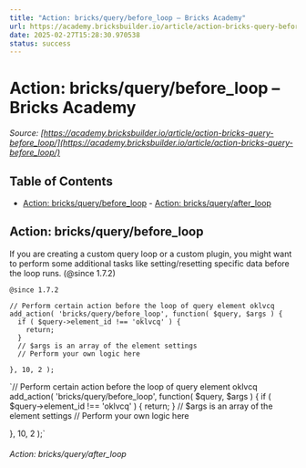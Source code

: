```yaml
---
title: "Action: bricks/query/before_loop – Bricks Academy"
url: https://academy.bricksbuilder.io/article/action-bricks-query-before_loop/
date: 2025-02-27T15:28:30.970538
status: success
---
```


# Action: bricks/query/before_loop – Bricks Academy

*Source: [https://academy.bricksbuilder.io/article/action-bricks-query-before_loop/](https://academy.bricksbuilder.io/article/action-bricks-query-before_loop/)*

## Table of Contents

- [Action: bricks/query/before_loop](#action-bricksquerybeforeloop)
        - [Action: bricks/query/after_loop](#action-bricksqueryafterloop)

## Action: bricks/query/before_loop

If you are creating a custom query loop or a custom plugin, you might want to perform some additional tasks like setting/resetting specific data before the loop runs. (@since 1.7.2)

`@since 1.7.2`

```
// Perform certain action before the loop of query element oklvcq
add_action( 'bricks/query/before_loop', function( $query, $args ) {
  if ( $query->element_id !== 'oklvcq' ) {
    return;
  }
  // $args is an array of the element settings
  // Perform your own logic here

}, 10, 2 );
```

`// Perform certain action before the loop of query element oklvcq
add_action( 'bricks/query/before_loop', function( $query, $args ) {
  if ( $query->element_id !== 'oklvcq' ) {
    return;
  }
  // $args is an array of the element settings
  // Perform your own logic here

}, 10, 2 );`

###### Action: bricks/query/after_loop

